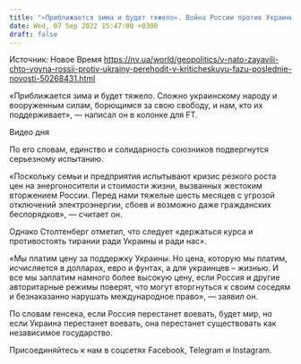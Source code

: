 ```yaml
---
title: "«Приближается зима и будет тяжело». Война России против Украины переходит в критическую фазу — Столтенберг"
date: Wed, 07 Sep 2022 15:47:00 +0300
draft: false
---
```

Источник: Новое Время https://nv.ua/world/geopolitics/v-nato-zayavili-chto-voyna-rossii-protiv-ukrainy-perehodit-v-kriticheskuyu-fazu-poslednie-novosti-50268431.html


«Приближается зима и будет тяжело. Сложно украинскому народу и вооруженным силам, борющимся за свою свободу, и нам, кто их поддерживает», — написал он в колонке для FT.

 Видео дня   

По его словам, единство и солидарность союзников подвергнутся серьезному испытанию.

«Поскольку семьи и предприятия испытывают кризис резкого роста цен на энергоносители и стоимости жизни, вызванных жестоким вторжением России. Перед нами тяжелые шесть месяцев с угрозой отключений электроэнергии, сбоев и возможно даже гражданских беспорядков», — считает он.

Однако Столтенберг отметил, что следует «держаться курса и противостоять тирании ради Украины и ради нас».

«Мы платим цену за поддержку Украины. Но цена, которую мы платим, исчисляется в долларах, евро и фунтах, а для украинцев – жизнью. И все мы заплатим намного более высокую цену, если Россия и другие авторитарные режимы поверят, что могут вторгнуться к своим соседям и безнаказанно нарушать международное право», — заявил он.

По словам генсека, если Россия перестанет воевать, будет мир, но если Украина перестанет воевать, она перестанет существовать как независимое государство.

Присоединяйтесь к нам в соцсетях Facebook, Telegram и Instagram.
